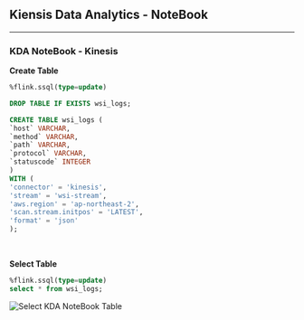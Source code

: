 ## Kiensis Data Analytics - NoteBook
---
### KDA NoteBook - Kinesis
**Create Table**
```sql
%flink.ssql(type=update)

DROP TABLE IF EXISTS wsi_logs;

CREATE TABLE wsi_logs (
`host` VARCHAR,
`method` VARCHAR,
`path` VARCHAR,
`protocol` VARCHAR,
`statuscode` INTEGER
)
WITH (
'connector' = 'kinesis',
'stream' = 'wsi-stream',
'aws.region' = 'ap-northeast-2',
'scan.stream.initpos' = 'LATEST',
'format' = 'json'
);
```

<br>

**Select Table**
```sql
%flink.ssql(type=update)
select * from wsi_logs;
```
![Select KDA NoteBook Table](https://github.com/ondacloud/AWS/raw/main/KinesisDataAnalytics/Kinesis/img/image-1.png)